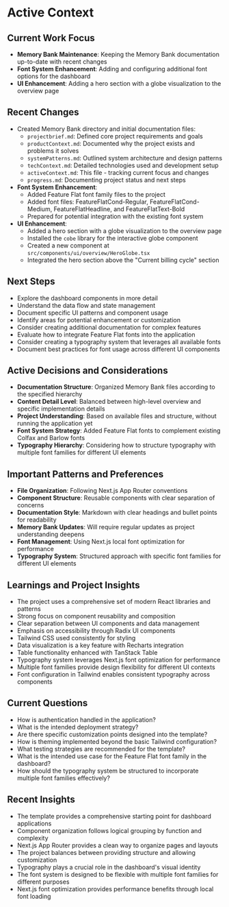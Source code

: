 # Active Context

## Current Work Focus
- **Memory Bank Maintenance**: Keeping the Memory Bank documentation up-to-date with recent changes
- **Font System Enhancement**: Adding and configuring additional font options for the dashboard
- **UI Enhancement**: Adding a hero section with a globe visualization to the overview page

## Recent Changes
- Created Memory Bank directory and initial documentation files:
  - `projectbrief.md`: Defined core project requirements and goals
  - `productContext.md`: Documented why the project exists and problems it solves
  - `systemPatterns.md`: Outlined system architecture and design patterns
  - `techContext.md`: Detailed technologies used and development setup
  - `activeContext.md`: This file - tracking current focus and changes
  - `progress.md`: Documenting project status and next steps
- **Font System Enhancement**:
  - Added Feature Flat font family files to the project
  - Added font files: FeatureFlatCond-Regular, FeatureFlatCond-Medium, FeatureFlatHeadline, and FeatureFlatText-Bold
  - Prepared for potential integration with the existing font system
- **UI Enhancement**:
  - Added a hero section with a globe visualization to the overview page
  - Installed the `cobe` library for the interactive globe component
  - Created a new component at `src/components/ui/overview/HeroGlobe.tsx`
  - Integrated the hero section above the "Current billing cycle" section

## Next Steps
- Explore the dashboard components in more detail
- Understand the data flow and state management
- Document specific UI patterns and component usage
- Identify areas for potential enhancement or customization
- Consider creating additional documentation for complex features
- Evaluate how to integrate Feature Flat fonts into the application
- Consider creating a typography system that leverages all available fonts
- Document best practices for font usage across different UI components

## Active Decisions and Considerations
- **Documentation Structure**: Organized Memory Bank files according to the specified hierarchy
- **Content Detail Level**: Balanced between high-level overview and specific implementation details
- **Project Understanding**: Based on available files and structure, without running the application yet
- **Font System Strategy**: Added Feature Flat fonts to complement existing Colfax and Barlow fonts
- **Typography Hierarchy**: Considering how to structure typography with multiple font families for different UI elements

## Important Patterns and Preferences
- **File Organization**: Following Next.js App Router conventions
- **Component Structure**: Reusable components with clear separation of concerns
- **Documentation Style**: Markdown with clear headings and bullet points for readability
- **Memory Bank Updates**: Will require regular updates as project understanding deepens
- **Font Management**: Using Next.js local font optimization for performance
- **Typography System**: Structured approach with specific font families for different UI elements

## Learnings and Project Insights
- The project uses a comprehensive set of modern React libraries and patterns
- Strong focus on component reusability and composition
- Clear separation between UI components and data management
- Emphasis on accessibility through Radix UI components
- Tailwind CSS used consistently for styling
- Data visualization is a key feature with Recharts integration
- Table functionality enhanced with TanStack Table
- Typography system leverages Next.js font optimization for performance
- Multiple font families provide design flexibility for different UI contexts
- Font configuration in Tailwind enables consistent typography across components

## Current Questions
- How is authentication handled in the application?
- What is the intended deployment strategy?
- Are there specific customization points designed into the template?
- How is theming implemented beyond the basic Tailwind configuration?
- What testing strategies are recommended for the template?
- What is the intended use case for the Feature Flat font family in the dashboard?
- How should the typography system be structured to incorporate multiple font families effectively?

## Recent Insights
- The template provides a comprehensive starting point for dashboard applications
- Component organization follows logical grouping by function and complexity
- Next.js App Router provides a clean way to organize pages and layouts
- The project balances between providing structure and allowing customization
- Typography plays a crucial role in the dashboard's visual identity
- The font system is designed to be flexible with multiple font families for different purposes
- Next.js font optimization provides performance benefits through local font loading

